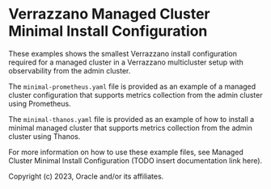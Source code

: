 # Verrazzano Managed Cluster Minimal Install Configuration

These examples shows the smallest Verrazzano install configuration required for a managed cluster in a Verrazzano
multicluster setup with observability from the admin cluster.

The `minimal-prometheus.yaml` file is provided as an example of a managed cluster configuration that supports metrics
collection from the admin cluster using Prometheus.

The `minimal-thanos.yaml` file is provided as an example of how to install a minimal managed cluster that supports
metrics collection from the admin cluster using Thanos.

For more information on how to use these example files, see Managed Cluster Minimal Install Configuration (TODO insert documentation link here).

Copyright (c) 2023, Oracle and/or its affiliates.
